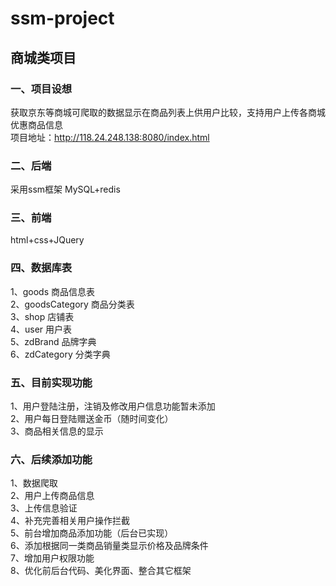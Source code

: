 
# ssm-project
## 商城类项目
### 一、项目设想  
获取京东等商城可爬取的数据显示在商品列表上供用户比较，支持用户上传各商城优惠商品信息  
项目地址：http://118.24.248.138:8080/index.html
### 二、后端 
采用ssm框架 MySQL+redis  
### 三、前端
html+css+JQuery  
### 四、数据库表  
1、goods 商品信息表  
2、goodsCategory 商品分类表  
3、shop 店铺表  
4、user 用户表  
5、zdBrand 品牌字典  
6、zdCategory 分类字典  
### 五、目前实现功能
1、用户登陆注册，注销及修改用户信息功能暂未添加  
2、用户每日登陆赠送金币（随时间变化）  
3、商品相关信息的显示  
### 六、后续添加功能
1、数据爬取  
2、用户上传商品信息  
3、上传信息验证  
4、补充完善相关用户操作拦截  
5、前台增加商品添加功能（后台已实现）  
6、添加根据同一类商品销量类显示价格及品牌条件  
7、增加用户权限功能  
8、优化前后台代码、美化界面、整合其它框架  
